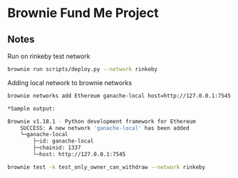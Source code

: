 # Brownie Fund Me Project



## Notes

Run on rinkeby test network
```bash
brownie run scripts/deploy.py --network rinkeby
```

Adding local network to brownie networks

```bash
brownie networks add Ethereum ganache-local host=http://127.0.0.1:7545 chainid=1337

*Sample output:

Brownie v1.18.1 - Python development framework for Ethereum
    SUCCESS: A new network 'ganache-local' has been added
    └─ganache-local
        ├─id: ganache-local
        ├─chainid: 1337
        └─host: http://127.0.0.1:7545
```


```bash
brownie test -k test_only_owner_can_withdraw --network rinkeby
```